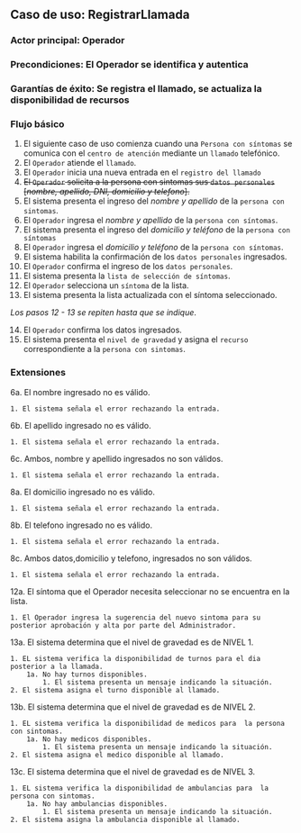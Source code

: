 ## Caso de uso: RegistrarLlamada

### Actor principal: Operador
### Precondiciones: El Operador se identifica y autentica
### Garantías de éxito: Se registra el llamado, se actualiza la disponibilidad de recursos

### Flujo básico

1. El siguiente caso de uso comienza cuando una `Persona con síntomas` se comunica con el `centro de atención` mediante un `llamado` telefónico.
2. El `Operador` atiende el `llamado`.
3. El `Operador` inicia una nueva entrada en el `registro del llamado`
4. ~~El `Operador` solicita a la persona con sintomas sus `datos personales` [_nombre, apellido, DNI, domicilio y telefono_].~~
5. El sistema presenta el ingreso del _nombre y apellido_ de la `persona con sintomas`.
6. El `Operador` ingresa el _nombre y apellido_ de la `persona con síntomas`.
7. El sistema presenta el ingreso del _domicilio y teléfono_ de la `persona con síntomas`
8.  El `Operador` ingresa el _domicilio y teléfono_ de la `persona con síntomas`.
9.  El sistema habilita la confirmación de los `datos personales` ingresados.
10. El `Operador` confirma el ingreso de los `datos personales`.
11. El sistema presenta la `lista de selección de síntomas`.
12. El `Operador` selecciona un `síntoma` de la lista.
13. El sistema presenta la lista actualizada con el síntoma seleccionado.

_Los pasos 12 - 13 se repiten hasta que se indique_.

14. El `Operador` confirma los datos ingresados.
15. El sistema presenta el `nivel de gravedad` y asigna el `recurso` correspondiente a la `persona con sintomas`. 

### Extensiones

6a. El nombre ingresado no es válido.
    
    1. El sistema señala el error rechazando la entrada.

6b. El apellido ingresado no es válido.
    
    1. El sistema señala el error rechazando la entrada.

6c. Ambos, nombre y apellido ingresados no son válidos.
    
    1. El sistema señala el error rechazando la entrada.

8a. El domicilio ingresado no es válido.

    1. El sistema señala el error rechazando la entrada.

8b. El telefono ingresado no es válido.

    1. El sistema señala el error rechazando la entrada.

8c. Ambos datos,domicilio y telefono, ingresados no son válidos.

    1. El sistema señala el error rechazando la entrada.

12a. El síntoma que el Operador necesita seleccionar no se encuentra en la lista.

    1. El Operador ingresa la sugerencia del nuevo sintoma para su posterior aprobación y alta por parte del Administrador.

13a. El sistema determina que el nivel de gravedad es de NIVEL 1.

    1. EL sistema verifica la disponibilidad de turnos para el dia posterior a la llamada.
        1a. No hay turnos disponibles.
            1. El sistema presenta un mensaje indicando la situación.
    2. El sistema asigna el turno disponible al llamado.

13b. El sistema determina que el nivel de gravedad es de NIVEL 2.

    1. EL sistema verifica la disponibilidad de medicos para  la persona con sintomas.
        1a. No hay medicos disponibles.
            1. El sistema presenta un mensaje indicando la situación.
    2. El sistema asigna el medico disponible al llamado. 

13c. El sistema determina que el nivel de gravedad es de NIVEL 3.

    1. EL sistema verifica la disponibilidad de ambulancias para  la persona con sintomas.
        1a. No hay ambulancias disponibles.
            1. El sistema presenta un mensaje indicando la situación.
    2. El sistema asigna la ambulancia disponible al llamado. 
